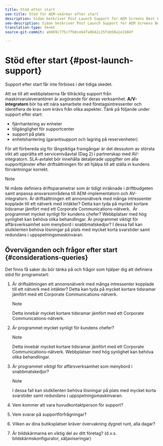 ```yaml
---
title: Stöd efter start
seo-title: Stöd för AEM-skärmar efter start
description: Sidan beskriver Post Launch Support for AEM Screens Best Practices Guide
seo-description: Sidan beskriver Post Launch Support for AEM Screens Best Practices Guide
translation-type: tm+mt
source-git-commit: a0469c775c7fb8ce64fa0642c25feb50a1e1b84f

---
```



# Stöd efter start {#post-launch-support}


Support efter start får inte förbises i det tidiga skedet.

Att se till att webbplatserna får tillräcklig support från maskinvaruleverantören är avgörande för deras verksamhet. **A/V-integratorn** bör ha ett nära samarbete med företagsintressenter och identifiera de krav som krävs från olika aspekter.
Tänk på följande under support efter start:

* fjärrhantering av enheter
* tillgänglighet för supportcenter
* support på plats
* enhetshantering (garantisupport och lagring på reservenheter)

För att förbereda sig för långsiktiga framgångar är det dessutom av största vikt att upprätta ett servicenivåavtal (Dag 2) i partnerskap med AV-integratorn. SLA-avtalet bör innehålla detaljerade uppgifter om alla supporttjänster efter driftsättningen för att hjälpa till att ställa in kundens förväntningar korrekt.

>[!NOTE]
>
> Ni måste definiera driftsparametrar som är tidigt inräknade i driftbudgeten samt anpassa ansvarsområdena till AEM-implementatorn och AV-integratorn.
Är driftsättningen ett annonsnätverk med många intressenter kopplade till ett nätverk med intäkter? Detta kan tyda på mycket kortare tidsramar jämfört med ett Corporate Communications-nätverk. 
Är programmet mycket synligt för kundens chefer? Webbplatser med hög synlighet kan behöva olika behandlingar.
Är programmet viktigt för affärsverksamhet som menybord i snabbmatskedjor? I dessa fall kan slutklienten behöva lösningar på plats med mycket korta svarstider samt redundans i uppspelningsmaskinvaran.

## Överväganden och frågor efter start {#considerations-queries}

Det finns få saker du bör tänka på och frågor som hjälper dig att definiera stöd för programstart:

1. Är driftsättningen ett annonsnätverk med många intressenter kopplade till ett nätverk med intäkter? Detta kan tyda på mycket kortare tidsramar jämfört med ett Corporate Communications-nätverk.
 
   >[!NOTE]
   >
   > Detta innebär mycket kortare tidsramar jämfört med ett Corporate Communications-nätverk.

1. Är programmet mycket synligt för kundens chefer?

   >[!NOTE]
   >
   > Detta innebär mycket kortare tidsramar jämfört med ett Corporate Communications-nätverk. Webbplatser med hög synlighet kan behöva olika behandlingar.

1. Är programmet viktigt för affärsverksamhet som menybord i snabbmatskedjor?

   >[!NOTE]
   >
   > I dessa fall kan slutklienten behöva lösningar på plats med mycket korta svarstider samt redundans i uppspelningsmaskinvaran.

1. Vem kommer att vara huvudkontaktperson för support?

1. Vem svarar på supportförfrågningar?

1. Vilken av dina butiksplatser kräver övervakning dygnet runt, alla dagar?

1. Är bildskärmarna en viktig del av ditt företag? (d.v.s. bildskärmskonfigurator, säljaviseringar)
